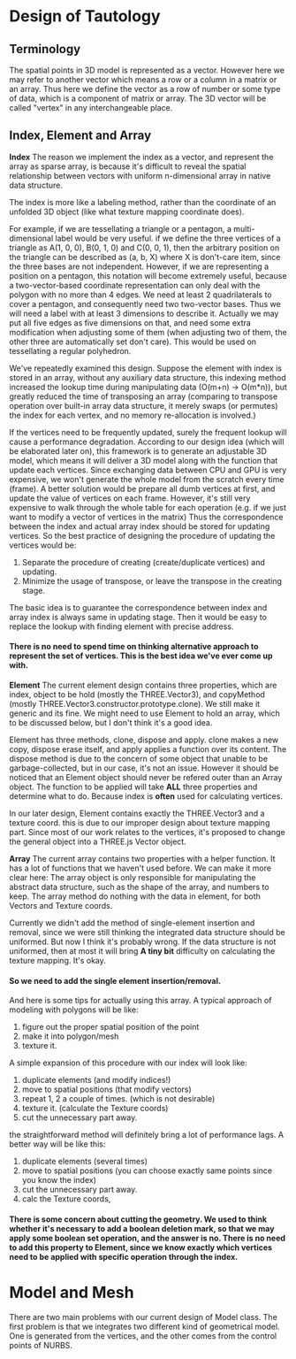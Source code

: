 # Design of Tautology

## Terminology
The spatial points in 3D model is represented as a vector. However here we may refer to another vector which means a row or a column in a matrix or an array. Thus here we define the vector as a row of number or some type of data, which is a component of matrix or array. The 3D vector will be called "vertex" in any interchangeable place.

## Index, Element and Array

__Index__
The reason we implement the index as a vector, and represent the array as sparse array, is because it's difficult to reveal the spatial relationship between vectors with uniform n-dimensional array in native data structure.

The index is more like a labeling method, rather than the coordinate of an unfolded 3D object (like what texture mapping coordinate does).

For example, if we are tessellating a triangle or a pentagon, a multi-dimensional label would be very useful. if we define the three vertices of a triangle as A(1, 0, 0), B(0, 1, 0) and C(0, 0, 1), then the arbitrary position on the triangle can be described as (a, b, X) where X is don't-care item, since the three bases are not independent. However, if we are representing a position on a pentagon, this notation will become extremely useful, because a two-vector-based coordinate representation can only deal with the polygon with no more than 4 edges. We need at least 2 quadrilaterals to cover a pentagon, and consequently need two two-vector bases. Thus we will need a label with at least 3 dimensions to describe it. Actually we may put all five edges as five dimensions on that, and need some extra modification when adjusting some of them (when adjusting two of them, the other three are automatically set don't care). This would be used on tessellating a regular polyhedron.

We've repeatedly examined this design. Suppose the element with index is stored in an array, without any auxiliary data structure, this indexing method increased the lookup time during manipulating data (O(m+n) -> O(m*n)), but greatly reduced the time of transposing an array (comparing to transpose operation over built-in array data structure, it merely swaps (or permutes) the index for each vertex, and no memory re-allocation is involved.)

If the vertices need to be frequently updated, surely the frequent lookup will cause a performance degradation. According to our design idea (which will be elaborated later on), this framework is to generate an adjustable 3D model, which means it will deliver a 3D model along with the function that update each vertices. Since exchanging data between CPU and GPU is very expensive, we won't generate the whole model from the scratch every time (frame). A better solution would be prepare all dumb vertices at first, and update the value of vertices on each frame. However, it's still very expensive to walk through the whole table for each operation (e.g. if we just want to modify a vector of vertices in the matrix) Thus the correspondence between the index and actual array index should be stored for updating vertices. So the best practice of designing the procedure of updating the vertices would be:

1. Separate the procedure of creating (create/duplicate vertices) and updating.
2. Minimize the usage of transpose, or leave the transpose in the creating stage.

The basic idea is to guarantee the correspondence between index and array index is always same in updating stage. Then it would be easy to replace the lookup with finding element with precise address.

#### There is no need to spend time on thinking alternative approach to represent the set of vertices. This is the best idea we've ever come up with. ####

__Element__
The current element design contains three properties, which are index, object to be hold (mostly the THREE.Vector3), and copyMethod (mostly THREE.Vector3.constructor.prototype.clone). We still make it generic and its fine. We might need to use Element to hold an array, which to be discussed below, but I don't think it's a good idea.

Element has three methods, clone, dispose and apply. clone makes a new copy, dispose erase itself, and apply applies a function over its content. The dispose method is due to the concern of some object that unable to be garbage-collected, but in our case, it's not an issue. However it should be noticed that an Element object should never be refered outer than an Array object. The function to be applied will take __ALL__ three properties and determine what to do. Because index is __often__ used for calculating vertices.

In our later design, Element contains exactly the THREE.Vector3 and a texture coord. this is due to our improper design about texture mapping part. Since most of our work relates to the vertices, it's proposed to change the general object into a THREE.js Vector object.


__Array__
The current array contains two properties with a helper function. It has a lot of functions that we haven't used before. We can make it more clear here: The array object is only responsible for manipulating the abstract data structure, such as the shape of the array, and numbers to keep. The array method do nothing with the data in element, for both Vectors and Texture coords.

Currently we didn't add the method of single-element insertion and removal, since we were still thinking the integrated data structure should be uniformed. But now I think it's probably wrong. If the data structure is not uniformed, then at most it will bring __A tiny bit__ difficulty on calculating the texture mapping. It's okay.

#### So we need to add the single element insertion/removal. ####

And here is some tips for actually using this array. A typical approach of modeling with polygons will be like:

1. figure out the proper spatial position of the point
2. make it into polygon/mesh
3. texture it.

A simple expansion of this procedure with our index will look like:
1. duplicate elements (and modify indices!)
2. move to spatial positions (that modify vectors)
3. repeat 1, 2 a couple of times. (which is not desirable)
4. texture it. (calculate the Texture coords)
5. cut the unnecessary part away.

the straightforward method will definitely bring a lot of performance lags. A better way will be like this:
1. duplicate elements (several times)
2. move to spatial positions (you can choose exactly same points since you know the index)
3. cut the unnecessary part away.
4. calc the Texture coords,

#### There is some concern about cutting the geometry. We used to think whether it's necessary to add a boolean deletion mark, so that we may apply some boolean set operation, and the answer is no. There is no need to add this property to Element, since we know exactly which vertices need to be applied with specific operation through the index.

# Model and Mesh

There are two main problems with our current design of Model class. The first problem is that we integrates two different kind of geometrical model. One is generated from the vertices, and the other comes from the control points of NURBS. 





